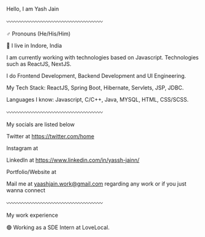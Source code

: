Hello, I am Yash Jain

〰️〰️〰️〰️〰️〰️〰️〰️〰️〰️〰️〰️〰️〰️〰️〰️〰️〰️

♂️ Pronouns (He/His/Him)

📍 I live in Indore, India

I am currently working with technologies based on Javascript. Technologies such as ReactJS, NextJS.

I do Frontend Development, Backend Development and UI Engineering.

My Tech Stack: ReactJS, Spring Boot, Hibernate, Servlets, JSP, JDBC.

Languages I know: Javascript, C/C++, Java, MYSQL, HTML, CSS/SCSS.

〰️〰️〰️〰️〰️〰️〰️〰️〰️〰️〰️〰️〰️〰️〰️〰️〰️〰️

My socials are listed below

Twitter at https://twitter.com/home

Instagram at 

LinkedIn at https://www.linkedin.com/in/yassh-jainn/

Portfolio/Website at 

Mail me at yaashjain.work@gmail.com regarding any work or if you just wanna connect

〰️〰️〰️〰️〰️〰️〰️〰️〰️〰️〰️〰️〰️〰️〰️〰️〰️〰️

My work experience

🟢 Working as a SDE Intern at LoveLocal.
